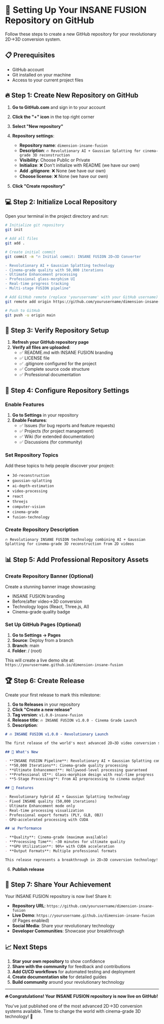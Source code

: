 # 🚀 Setting Up Your INSANE FUSION Repository on GitHub

Follow these steps to create a new GitHub repository for your revolutionary 2D→3D conversion system.

## 📋 Prerequisites

- GitHub account
- Git installed on your machine
- Access to your current project files

## 🔥 Step 1: Create New Repository on GitHub

1. **Go to GitHub.com** and sign in to your account
2. **Click the "+" icon** in the top right corner
3. **Select "New repository"**
4. **Repository settings**:

   - **Repository name**: `dimension-insane-fusion`
   - **Description**: `🔥 Revolutionary AI + Gaussian Splatting for cinema-grade 3D reconstruction`
   - **Visibility**: Choose Public or Private
   - **Initialize**: ❌ Don't initialize with README (we have our own)
   - **Add .gitignore**: ❌ None (we have our own)
   - **Choose license**: ❌ None (we have our own)

5. **Click "Create repository"**

## 💻 Step 2: Initialize Local Repository

Open your terminal in the project directory and run:

```bash
# Initialize git repository
git init

# Add all files
git add .

# Create initial commit
git commit -m "🔥 Initial commit: INSANE FUSION 2D→3D Converter

- Revolutionary AI + Gaussian Splatting technology
- Cinema-grade quality with 50,000 iterations
- Ultimate Enhancement processing
- Professional glass-morphism UI
- Real-time progress tracking
- Multi-stage FUSION pipeline"

# Add GitHub remote (replace 'yourusername' with your GitHub username)
git remote add origin https://github.com/yourusername/dimension-insane-fusion.git

# Push to GitHub
git push -u origin main
```

## 🎯 Step 3: Verify Repository Setup

1. **Refresh your GitHub repository page**
2. **Verify all files are uploaded**:
   - ✅ README.md with INSANE FUSION branding
   - ✅ LICENSE file
   - ✅ .gitignore configured for the project
   - ✅ Complete source code structure
   - ✅ Professional documentation

## 🌟 Step 4: Configure Repository Settings

### Enable Features

1. **Go to Settings** in your repository
2. **Enable Features**:
   - ✅ Issues (for bug reports and feature requests)
   - ✅ Projects (for project management)
   - ✅ Wiki (for extended documentation)
   - ✅ Discussions (for community)

### Set Repository Topics

Add these topics to help people discover your project:

- `3d-reconstruction`
- `gaussian-splatting`
- `ai-depth-estimation`
- `video-processing`
- `react`
- `threejs`
- `computer-vision`
- `cinema-grade`
- `fusion-technology`

### Create Repository Description

```
🔥 Revolutionary INSANE FUSION technology combining AI + Gaussian Splatting for cinema-grade 3D reconstruction from 2D videos
```

## 📊 Step 5: Add Professional Repository Assets

### Create Repository Banner (Optional)

Create a stunning banner image showcasing:

- INSANE FUSION branding
- Before/after video→3D conversion
- Technology logos (React, Three.js, AI)
- Cinema-grade quality badge

### Set Up GitHub Pages (Optional)

1. **Go to Settings → Pages**
2. **Source**: Deploy from a branch
3. **Branch**: main
4. **Folder**: / (root)

This will create a live demo site at:
`https://yourusername.github.io/dimension-insane-fusion`

## 🏆 Step 6: Create Release

Create your first release to mark this milestone:

1. **Go to Releases** in your repository
2. **Click "Create a new release"**
3. **Tag version**: `v1.0.0-insane-fusion`
4. **Release title**: `🔥 INSANE FUSION v1.0.0 - Cinema Grade Launch`
5. **Description**:

```markdown
# 🔥 INSANE FUSION v1.0.0 - Revolutionary Launch

The first release of the world's most advanced 2D→3D video conversion system!

## 🚀 What's New

- **INSANE FUSION Pipeline**: Revolutionary AI + Gaussian Splatting combination
- **50,000 Iterations**: Cinema-grade quality processing
- **Ultimate Enhancement**: Hollywood-level processing guaranteed
- **Professional UI**: Glass-morphism design with real-time progress
- **5-Stage Processing**: From AI preprocessing to cinema output

## 🎯 Features

- Revolutionary hybrid AI + Gaussian Splatting technology
- Fixed INSANE quality (50,000 iterations)
- Ultimate Enhancement mode only
- Real-time processing visualization
- Professional export formats (PLY, GLB, OBJ)
- GPU-accelerated processing with CUDA

## 📊 Performance

- **Quality**: Cinema-grade (maximum available)
- **Processing Time**: ~30 minutes for ultimate quality
- **GPU Utilization**: 90%+ with CUDA acceleration
- **Output Formats**: Multiple professional formats

This release represents a breakthrough in 2D→3D conversion technology!
```

6. **Publish release**

## 🎉 Step 7: Share Your Achievement

Your INSANE FUSION repository is now live! Share it:

- **Repository URL**: `https://github.com/yourusername/dimension-insane-fusion`
- **Live Demo**: `https://yourusername.github.io/dimension-insane-fusion` (if Pages enabled)
- **Social Media**: Share your revolutionary technology
- **Developer Communities**: Showcase your breakthrough

## 📈 Next Steps

1. **Star your own repository** to show confidence
2. **Share with the community** for feedback and contributions
3. **Add CI/CD workflows** for automated testing and deployment
4. **Create documentation site** for detailed guides
5. **Build community** around your revolutionary technology

---

**🔥 Congratulations! Your INSANE FUSION repository is now live on GitHub!**

You've just published one of the most advanced 2D→3D conversion systems available. Time to change the world with cinema-grade 3D technology! 🌟
